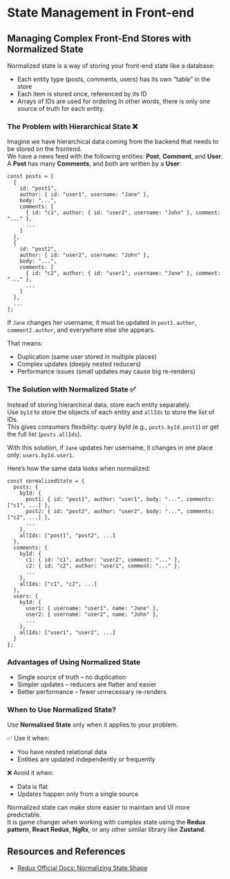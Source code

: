 # State Management in Front-end

## Managing Complex Front-End Stores with Normalized State
Normalized state is a way of storing your front-end state like a database:
- Each entity type (posts, comments, users) has its own “table” in the store
- Each item is stored once, referenced by its ID
- Arrays of IDs are used for ordering
  In other words, there is only one source of truth for each entity.

### The Problem with Hierarchical State ❌
Imagine we have hierarchical data coming from the backend that needs to be stored on the frontend.  
We have a news feed with the following entities: **Post**, **Comment**, and **User**.  
A **Post** has many **Comments**, and both are written by a **User**:

```
const posts = [
  {
    id: "post1",
    author: { id: "user1", username: "Jane" },
    body: "...",
    comments: [
      { id: "c1", author: { id: "user2", username: "John" }, comment: "..." },
      ...
    ]
  },
  {
    id: "post2",
    author: { id: "user2", username: "John" },
    body: "...",
    comments: [
      { id: "c2", author: { id: "user1", username: "Jane" }, comment: "..." },
      ...
    ]
  },
  ...
];
```

If `Jane` changes her username, it must be updated in `post1.author`, `comment2.author`, and everywhere else she appears.

That means:
- Duplication (same user stored in multiple places)
- Complex updates (deeply nested reducers)
- Performance issues (small updates may cause big re-renders)

### The Solution with Normalized State ✅
Instead of storing hierarchical data, store each entity separately.  
Use `byId` to store the objects of each entity and `allIds` to store the list of IDs.  
This gives consumers flexibility: query byId (e.g., `posts.byId.post1`) or get the full list (`posts.allIds`).

With this solution, if `Jane` updates her username, it changes in one place only: `users.byId.user1`.

Here’s how the same data looks when normalized:

```
const normalizedState = {
  posts: {
    byId: {
      post1: { id: "post1", author: "user1", body: "...", comments: ["c1", ...] },
      post2: { id: "post2", author: "user2", body: "...", comments: ["c2", ...] },
      ...
    },
    allIds: ["post1", "post2", ...]
  },
  comments: {
    byId: {
      c1: { id: "c1", author: "user2", comment: "..." },
      c2: { id: "c2", author: "user1", comment: "..." },
      ...
    },
    allIds: ["c1", "c2", ...]
  },
  users: {
    byId: {
      user1: { username: "user1", name: "Jane" },
      user2: { username: "user2", name: "John" },
      ...
    },
    allIds: ["user1", "user2", ...]
  }
};
```

### Advantages of Using Normalized State
- Single source of truth – no duplication
- Simpler updates – reducers are flatter and easier
- Better performance – fewer unnecessary re-renders

### When to Use Normalized State?
Use **Normalized State** only when it applies to your problem.

✅ Use it when:
- You have nested relational data  
- Entities are updated independently or frequently

❌ Avoid it when:
- Data is flat  
- Updates happen only from a single source

Normalized state can make store easier to maintain and UI more predictable.  
It is game changer when working with complex state using the **Redux pattern**, **React Redux**, **NgRx**, or any other similar library like **Zustand**.


## Resources and References
- [Redux Official Docs: Normalizing State Shape](https://redux.js.org/usage/structuring-reducers/normalizing-state-shape)